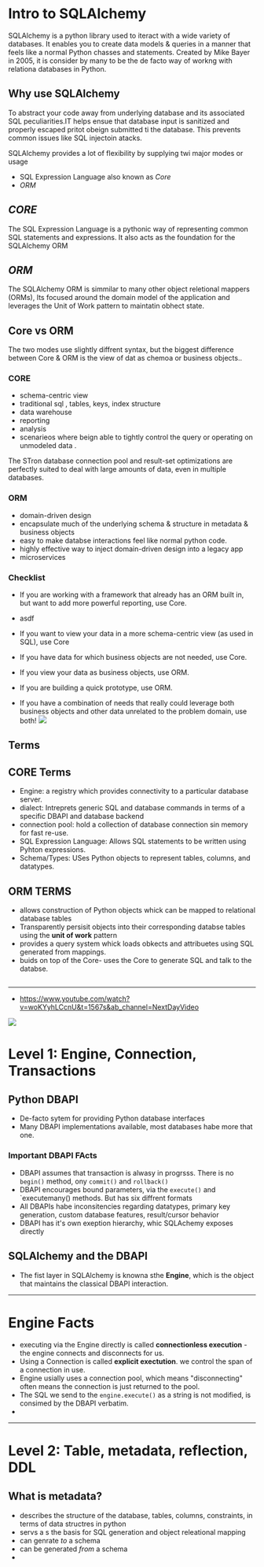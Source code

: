 # Intro to SQLAlchemy

SQLAlchemy is a python library used to iteract with a wide variety of databases.  It enables you to create data models & queries in a manner that feels like a normal Python chasses and statements. Created by Mike Bayer in 2005, it is consider by many to be the de facto way of workng with relationa databases in Python.

## Why use SQLAlchemy

To abstract your code away from underlying database and its associated SQL peculiarities.IT helps ensue that database input is sanitized and properly escaped pritot obeign submitted ti the database. This prevents common issues like SQL injectoin atacks.

SQLAlchemy provides a lot of flexibility by supplying twi major modes or usage
- SQL Expression Language also known as $Core$
- $ORM$

## $CORE$
The SQL Expression Language is a pythonic way of representing common SQL statements and expressions. It also acts as the foundation for the SQLAlchemy ORM

## $ORM$
The SQLAlchemy ORM is simmilar to many other object reletional mappers (ORMs), Its focused around the domain model of the application and leverages the Unit of Work pattern to maintatin obhect state.

## Core vs ORM
The two modes use slightly diffrent syntax, but the biggest difference between Core & ORM is the view of dat as chemoa or business objects..
### CORE
  - schema-centric view
  - traditional sql , tables, keys, index structure
  - data warehouse
  - reporting
  - analysis
  - scenarieos where beign able to tightly control the query or operating on unmodeled data .

The STron database connection pool and result-set optimizations are perfectly suited to deal with large amounts of data, even in multiple databases.

### ORM
-  domain-driven design
-  encapsulate much of the underlying schema & structure in metadata & business objects
-  easy to make databse interactions feel like normal python code.
-  highly effective way to inject domain-driven design  into a legacy app
-  microservices

### Checklist
- If you are working with a framework that already has an ORM built in, but want
to add more powerful reporting, use Core.

- asdf
- If you want to view your data in a more schema-centric view (as used in SQL),
use Core
- If you have data for which business objects are not needed, use Core.
- If you view your data as business objects, use ORM.
- If you are building a quick prototype, use ORM.
- If you have a combination of needs that really could leverage both business
objects and other data unrelated to the problem domain, use both!
![](https://tekshinobi.com/wp-content/uploads/2020/04/box-diag-sqla.jpg)
## Terms

## CORE Terms
- Engine: a registry which provides connectivity to a particular database server.
-  dialect: Intreprets generic SQL and database commands in terms of a specific DBAPI and database backend
-  connection pool: hold a collection of database connection sin memory for fast re-use.
-  SQL Expression Language: Allows SQL statements to be written using Pyhton expressions.
-  Schema/Types: USes Python objects to represent tables, columns, and datatypes.

## ORM TERMS
- allows construction of Python objects whick can be mapped to relational database tables
- Transparently persisit objects into their corresponding databse tables using the **unit of work** pattern 
- provides a query system  whick loads obkects and attribuetes using SQL generated from mappings.
- buids on top of the Core- uses the Core to generate SQL  and talk to the databse.

##
-------------------------------------
- https://www.youtube.com/watch?v=woKYyhLCcnU&t=1567s&ab_channel=NextDayVideo


![](https://tekshinobi.com/wp-content/uploads/2020/04/onion-diag-sqla.jpg)


# Level 1: Engine, Connection, Transactions
## Python DBAPI
- De-facto sytem for providing Python database interfaces
- Many DBAPI implementations available, most databases habe more that one.

### Important DBAPI FActs
- DBAPI assumes that transaction is alwasy in progrsss. There is no `begin()` method, ony `commit()` and `rollback()`
- DBAPI encourages bound parameters, via the `execute()` and `executemany() methods. But has six diffrent formats
- All DBAPIs habe inconsitencies regarding datatypes, primary key generation, custom database features, result/cursor behavior
- DBAPI has it's own exeption hierarchy, whic SQLAchemy exposes directly

## SQLAlchemy and the DBAPI
- The fist layer in SQLAlchemy is knowna sthe **Engine**, which is the object that maintains the classical DBAPI interaction.


------------------
# Engine Facts
- executing via the Engine directly is called **connectionless execution** - the engine connects and disconnects for us.
- Using a Connection is called **explicit exectution**. we control the span of a connection in  use.
- Engine usially uses a connection pool, which means "disconnecting" often means the connection is just returned to the pool.
- The SQL we send to the `engine.execute()` as a string is not modified, is consimed by the DBAPI verbatim.
- 
--------------------------------------
# Level 2: Table, metadata, reflection, DDL

## What is metadata?
- describes the structure of the database, tables, columns, constraints, in terms of data structres in python
- servs a s the basis for SQL generation and object releational mapping
- can genrate *to* a schema
- can be generated *from* a schema
- 